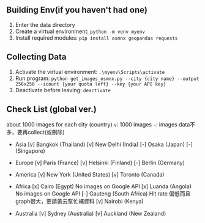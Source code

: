 

## Building Env(if you haven't had one)
1. Enter the data directory
2. Create a virtual environment: `python -m venv myenv`
3. Install required modules: `pip install osmnx geopandas requests`

## Collecting Data
1. Activate the virtual environment: `.\myenv\Scripts\activate`
2. Run program: `python get_images_osmnx.py --city {city name} --output 256x256 --icount {your quota left} --key {your API key}`
3. Deactivate before leaving: `deactivate`

## Check List (global ver.)
about 1000 images for each city (country)
`v`: 1000 images
`-`: images data不多，要再collect(或刪除)

- Asia
[v] Bangkok (Thailand)
[v] New Delhi (India)
[-] Osaka (Japan)
[-] (Singapore)

- Europe
[v] Paris (France)
[v] Helsinki (Finland)
[-] Berlin (Germany)

- America
[v] New York (United States)
[v] Toronto (Canada)

- Africa
[x] Cairo (Egypt) No images on Google API
[x] Luanda (Angola) No images on Google API
[-] Gauteng (South Africa) Hit rate 偏低而且graph很大，要請黃云幫忙補資料
[v] Nairobi (Kenya)

- Australia
[v] Sydney (Australia)
[v] Auckland (New Zealand)